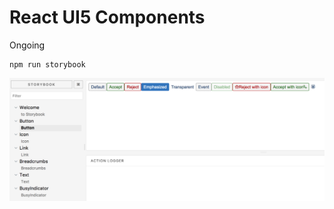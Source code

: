 # React UI5 Components

Ongoing

```
npm run storybook
```

![screenshot](https://github.com/swordrain/react-ui5/blob/master/screenshot.png)
